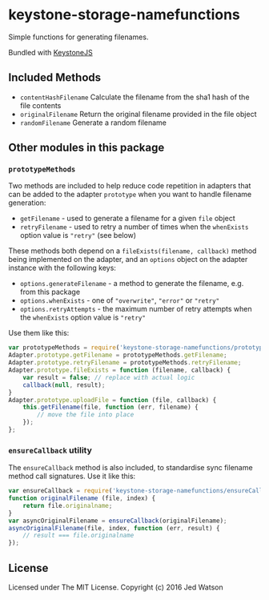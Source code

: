 # keystone-storage-namefunctions

Simple functions for generating filenames.

Bundled with [KeystoneJS](http://keystonejs.com)

## Included Methods

* `contentHashFilename` Calculate the filename from the sha1 hash of the file
  contents
* `originalFilename` Return the original filename provided in the file object
* `randomFilename` Generate a random filename

## Other modules in this package

### `prototypeMethods`

Two methods are included to help reduce code repetition in adapters that can be
added to the adapter `prototype` when you want to handle filename generation:

* `getFilename` - used to generate a filename for a given `file` object
* `retryFilename` - used to retry a number of times when the `whenExists`
  option value is `"retry"` (see below)

These methods both depend on a `fileExists(filename, callback)` method being
implemented on the adapter, and an `options` object on the adapter instance
with the following keys:

* `options.generateFilename` - a method to generate the filename, e.g. from
  this package
* `options.whenExists` - one of `"overwrite"`, `"error"` or `"retry"`
* `options.retryAttempts` - the maximum number of retry attempts when the
  `whenExists` option value is `"retry"`

Use them like this:

```js
var prototypeMethods = require('keystone-storage-namefunctions/prototypeMethods');
Adapter.prototype.getFilename = prototypeMethods.getFilename;
Adapter.prototype.retryFilename = prototypeMethods.retryFilename;
Adapter.prototype.fileExists = function (filename, callback) {
	var result = false; // replace with actual logic
	callback(null, result);
}
Adapter.prototype.uploadFile = function (file, callback) {
	this.getFilename(file, function (err, filename) {
		// move the file into place
	});
};
```

### `ensureCallback` utility

The `ensureCallback` method is also included, to standardise sync filename
method call signatures. Use it like this:

```js
var ensureCallback = require('keystone-storage-namefunctions/ensureCallback');
function originalFilename (file, index) {
	return file.originalname;
}
var asyncOriginalFilename = ensureCallback(originalFilename);
asyncOriginalFilename(file, index, function (err, result) {
	// result === file.originalname
});
```

## License

Licensed under The MIT License. Copyright (c) 2016 Jed Watson
